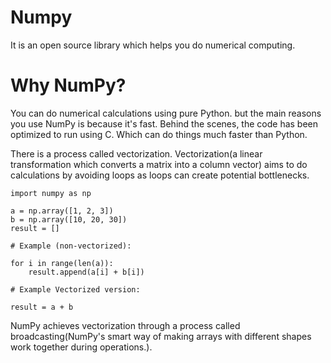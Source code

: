# Numpy

It is an open source library which helps you do numerical computing.

# Why NumPy?

You can do numerical calculations using pure Python. but the main reasons you use NumPy is because it's fast. Behind the scenes, the code has been optimized to run using C. Which can do things much faster than Python.

There is a process called vectorization. Vectorization(a linear transformation which converts a matrix into a column vector) aims to do calculations by avoiding loops as loops can create potential bottlenecks.

    
    import numpy as np

    a = np.array([1, 2, 3])
    b = np.array([10, 20, 30])
    result = []
    
    # Example (non-vectorized):

    for i in range(len(a)):
        result.append(a[i] + b[i])

    # Example Vectorized version:

    result = a + b

NumPy achieves vectorization through a process called broadcasting(NumPy's smart way of making arrays with different shapes work together during operations.).